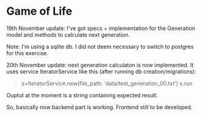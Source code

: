 # Game of Life

19th November update:
I've got specs + implementation for the Generation model and methods to calculate next generation.

Note: I'm using a sqlite db. I did not deem necessary to switch to postgres for this exercise.

20th November update:
next generation calculaton is now implemented. It uses service IteratorService like this (after running db creation/migrations):

> s=IteratorService.new(file_path: 'data/test_generation_00.txt')
> s.run

Ouptut at the moment is a string containing expected result.

So, basically now backend part is working. Frontend still to be developed.